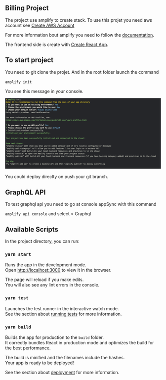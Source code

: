 ## Billing Project

The project use amplify to create stack. To use this projet you need aws account see [Create AWS Account](https://portal.aws.amazon.com/billing/signup?redirect_url=https%3A%2F%2Faws.amazon.com%2Fregistration-confirmation#/start)

For more information bout amplify you need to follow the [documentation](https://docs.amplify.aws/).

The frontend side is create with [Create React App](https://github.com/facebook/create-react-app).

## To start project

You need to git clone the projet. And in the root folder launch the command

`amplify init`

You see this message in your console.

![amplify init](doc/init.png)

You could deploy direclty on push your git branch.

## GraphQL API

To test graphql api you need to go at console appSync with this command

`amplify api console` and select > Graphql

## Available Scripts

In the project directory, you can run:

### `yarn start`

Runs the app in the development mode.<br />
Open [http://localhost:3000](http://localhost:3000) to view it in the browser.

The page will reload if you make edits.<br />
You will also see any lint errors in the console.

### `yarn test`

Launches the test runner in the interactive watch mode.<br />
See the section about [running tests](https://facebook.github.io/create-react-app/docs/running-tests) for more information.

### `yarn build`

Builds the app for production to the `build` folder.<br />
It correctly bundles React in production mode and optimizes the build for the best performance.

The build is minified and the filenames include the hashes.<br />
Your app is ready to be deployed!

See the section about [deployment](https://facebook.github.io/create-react-app/docs/deployment) for more information.
